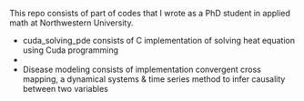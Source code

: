 This repo consists of part of codes that I wrote as a PhD student in applied math at Northwestern University. 
- cuda_solving_pde consists of C implementation of solving heat equation using Cuda programming 
- 
- Disease modeling consists of implementation convergent cross mapping, a dynamical systems & time series method to infer causality between two variables
